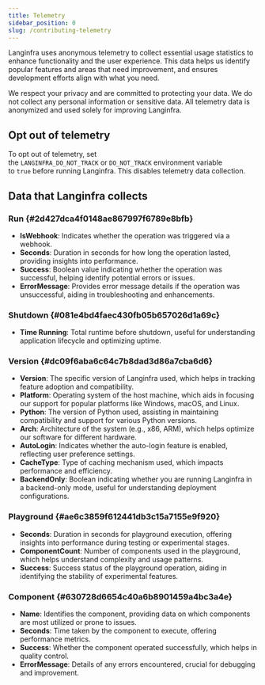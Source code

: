 ```yaml
---
title: Telemetry
sidebar_position: 0
slug: /contributing-telemetry
---
```


Langinfra uses anonymous telemetry to collect essential usage statistics to enhance functionality and the user experience. This data helps us identify popular features and areas that need improvement, and ensures development efforts align with what you need.

We respect your privacy and are committed to protecting your data. We do not collect any personal information or sensitive data. All telemetry data is anonymized and used solely for improving Langinfra.

## Opt out of telemetry

To opt out of telemetry, set the `LANGINFRA_DO_NOT_TRACK` or `DO_NOT_TRACK` environment variable to `true` before running Langinfra. This disables telemetry data collection.

## Data that Langinfra collects

### Run {#2d427dca4f0148ae867997f6789e8bfb}

- **IsWebhook**: Indicates whether the operation was triggered via a webhook.
- **Seconds**: Duration in seconds for how long the operation lasted, providing insights into performance.
- **Success**: Boolean value indicating whether the operation was successful, helping identify potential errors or issues.
- **ErrorMessage**: Provides error message details if the operation was unsuccessful, aiding in troubleshooting and enhancements.

### Shutdown {#081e4bd4faec430fb05b657026d1a69c}

- **Time Running**: Total runtime before shutdown, useful for understanding application lifecycle and optimizing uptime.

### Version {#dc09f6aba6c64c7b8dad3d86a7cba6d6}

- **Version**: The specific version of Langinfra used, which helps in tracking feature adoption and compatibility.
- **Platform**: Operating system of the host machine, which aids in focusing our support for popular platforms like Windows, macOS, and Linux.
- **Python**: The version of Python used, assisting in maintaining compatibility and support for various Python versions.
- **Arch**: Architecture of the system (e.g., x86, ARM), which helps optimize our software for different hardware.
- **AutoLogin**: Indicates whether the auto-login feature is enabled, reflecting user preference settings.
- **CacheType**: Type of caching mechanism used, which impacts performance and efficiency.
- **BackendOnly**: Boolean indicating whether you are running Langinfra in a backend-only mode, useful for understanding deployment configurations.

### Playground {#ae6c3859f612441db3c15a7155e9f920}

- **Seconds**: Duration in seconds for playground execution, offering insights into performance during testing or experimental stages.
- **ComponentCount**: Number of components used in the playground, which helps understand complexity and usage patterns.
- **Success**: Success status of the playground operation, aiding in identifying the stability of experimental features.

### Component {#630728d6654c40a6b8901459a4bc3a4e}

- **Name**: Identifies the component, providing data on which components are most utilized or prone to issues.
- **Seconds**: Time taken by the component to execute, offering performance metrics.
- **Success**: Whether the component operated successfully, which helps in quality control.
- **ErrorMessage**: Details of any errors encountered, crucial for debugging and improvement.

